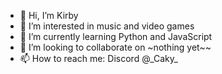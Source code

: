 - 👋 Hi, I’m Kirby
- 👀 I’m interested in music and video games
- 🌱 I’m currently learning Python and JavaScript
- 💞️ I’m looking to collaborate on ~nothing yet~~
- 📫 How to reach me: Discord @\_Caky\_

<!---
KirbyCanCode/KirbyCanCode is a ✨ special ✨ repository because its `README.md` (this file) appears on your GitHub profile.
You can click the Preview link to take a look at your changes.
--->
